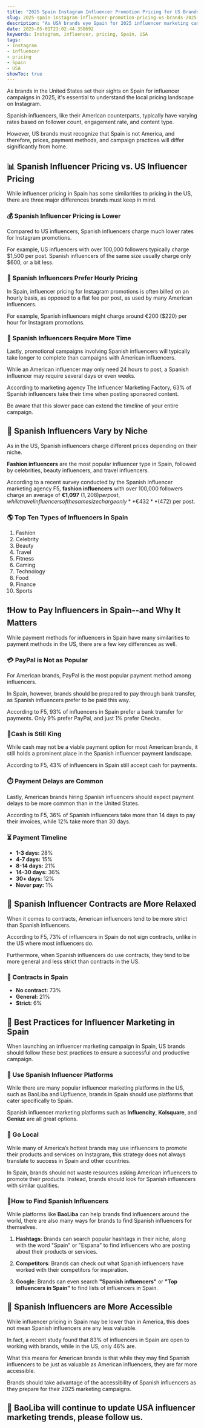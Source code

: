 ```yaml
---
title: "2025 Spain Instagram Influencer Promotion Pricing for US Brands"
slug: 2025-spain-instagram-influencer-promotion-pricing-us-brands-2025-05-01
description: "As USA brands eye Spain for 2025 influencer marketing campaigns, it’s crucial to grasp the local Instagram pricing landscape."
date: 2025-05-01T23:02:44.358692
keywords: Instagram, influencer, pricing, Spain, USA
tags:
- Instagram
- influencer
- pricing
- Spain
- USA
showToc: true
---
```


As brands in the United States set their sights on Spain for influencer campaigns in 2025, it's essential to understand the local pricing landscape on Instagram.

Spanish influencers, like their American counterparts, typically have varying rates based on follower count, engagement rate, and content type.

However, US brands must recognize that Spain is not America, and therefore, prices, payment methods, and campaign practices will differ significantly from home.


## 📊 Spanish Influencer Pricing vs. US Influencer Pricing

While influencer pricing in Spain has some similarities to pricing in the US, there are three major differences brands must keep in mind.

### 💰 Spanish Influencer Pricing is Lower  

Compared to US influencers, Spanish influencers charge much lower rates for Instagram promotions. 

For example, US influencers with over 100,000 followers typically charge $1,500 per post. Spanish influencers of the same size usually charge only $600, or a bit less.

### 💸 Spanish Influencers Prefer Hourly Pricing  

In Spain, influencer pricing for Instagram promotions is often billed on an hourly basis, as opposed to a flat fee per post, as used by many American influencers. 

For example, Spanish influencers might charge around €200 ($220) per hour for Instagram promotions.  

### 📅 Spanish Influencers Require More Time  

Lastly, promotional campaigns involving Spanish influencers will typically take longer to complete than campaigns with American influencers.

While an American influencer may only need 24 hours to post, a Spanish influencer may require several days or even weeks. 

According to marketing agency The Influencer Marketing Factory, 63% of Spanish influencers take their time when posting sponsored content. 

Be aware that this slower pace can extend the timeline of your entire campaign.


## 📢 Spanish Influencers Vary by Niche

As in the US, Spanish influencers charge different prices depending on their niche.

**Fashion influencers** are the most popular influencer type in Spain, followed by celebrities, beauty influencers, and travel influencers.

According to a recent survey conducted by the Spanish influencer marketing agency F5, **fashion influencers** with over 100,000 followers charge an average of **€1,097** ($1,208) per post, while travel influencers of the same size charge only **€432** ($472) per post. 


### 🌎 Top Ten Types of Influencers in Spain  

1. Fashion
2. Celebrity
3. Beauty
4. Travel
5. Fitness
6. Gaming
7. Technology
8. Food
9. Finance
10. Sports  


## ❗How to Pay Influencers in Spain--and Why It Matters

While payment methods for influencers in Spain have many similarities to payment methods in the US, there are a few key differences as well. 

### 💳 PayPal is Not as Popular

For American brands, PayPal is the most popular payment method among influencers. 

In Spain, however, brands should be prepared to pay through bank transfer, as Spanish influencers prefer to be paid this way.

According to F5, 93% of influencers in Spain prefer a bank transfer for payments. Only 9% prefer PayPal, and just 1% prefer Checks.

### 💸Cash is Still King  

While cash may not be a viable payment option for most American brands, it still holds a prominent place in the Spanish influencer payment landscape. 

According to F5, 43% of influencers in Spain still accept cash for payments.

### ⏱️ Payment Delays are Common  

Lastly, American brands hiring Spanish influencers should expect payment delays to be more common than in the United States.

According to F5, 36% of Spanish influencers take more than 14 days to pay their invoices, while 12% take more than 30 days. 

### ⏳ Payment Timeline  
- **1-3 days:** 28%
- **4-7 days:** 15%
- **8-14 days:** 21%
- **14-30 days:** 36%
- **30+ days:** 12%
- **Never pay:** 1%  


## 📢 Spanish Influencer Contracts are More Relaxed

When it comes to contracts, American influencers tend to be more strict than Spanish influencers. 

According to F5, 73% of influencers in Spain do not sign contracts, unlike in the US where most influencers do.

Furthermore, when Spanish influencers do use contracts, they tend to be more general and less strict than contracts in the US. 


### 📜 Contracts in Spain  
- **No contract:** 73%
- **General:** 21%
- **Strict:** 6%  


## 🧾 Best Practices for Influencer Marketing in Spain  

When launching an influencer marketing campaign in Spain, US brands should follow these best practices to ensure a successful and productive campaign.


### 📣 Use Spanish Influencer Platforms  

While there are many popular influencer marketing platforms in the US, such as BaoLiba and Upfluence, brands in Spain should use platforms that cater specifically to Spain. 

Spanish influencer marketing platforms such as **Influencity**, **Kolsquare**, and **Geniuz** are all great options. 


### 📱 Go Local  

While many of America’s hottest brands may use influencers to promote their products and services on Instagram, this strategy does not always translate to success in Spain and other countries. 

In Spain, brands should not waste resources asking American influencers to promote their products. Instead, brands should look for Spanish influencers with similar qualities. 

### 📍How to Find Spanish Influencers  

While platforms like **BaoLiba** can help brands find influencers around the world, there are also many ways for brands to find Spanish influencers for themselves. 

1. **Hashtags**: Brands can search popular hashtags in their niche, along with the word "Spain" or "Espana" to find influencers who are posting about their products or services.

2. **Competitors**: Brands can check out what Spanish influencers have worked with their competitors for inspiration.  

3. **Google**: Brands can even search **"Spanish influencers"** or **"Top influencers in Spain"** to find lists of influencers in Spain.


## 📢 Spanish Influencers are More Accessible  

While influencer pricing in Spain may be lower than in America, this does not mean Spanish influencers are any less valuable. 

In fact, a recent study found that 83% of influencers in Spain are open to working with brands, while in the US, only 46% are. 

What this means for American brands is that while they may find Spanish influencers to be just as valuable as American influencers, they are far more accessible. 

Brands should take advantage of the accessibility of Spanish influencers as they prepare for their 2025 marketing campaigns.

## 📢 BaoLiba will continue to update USA influencer marketing trends, please follow us.